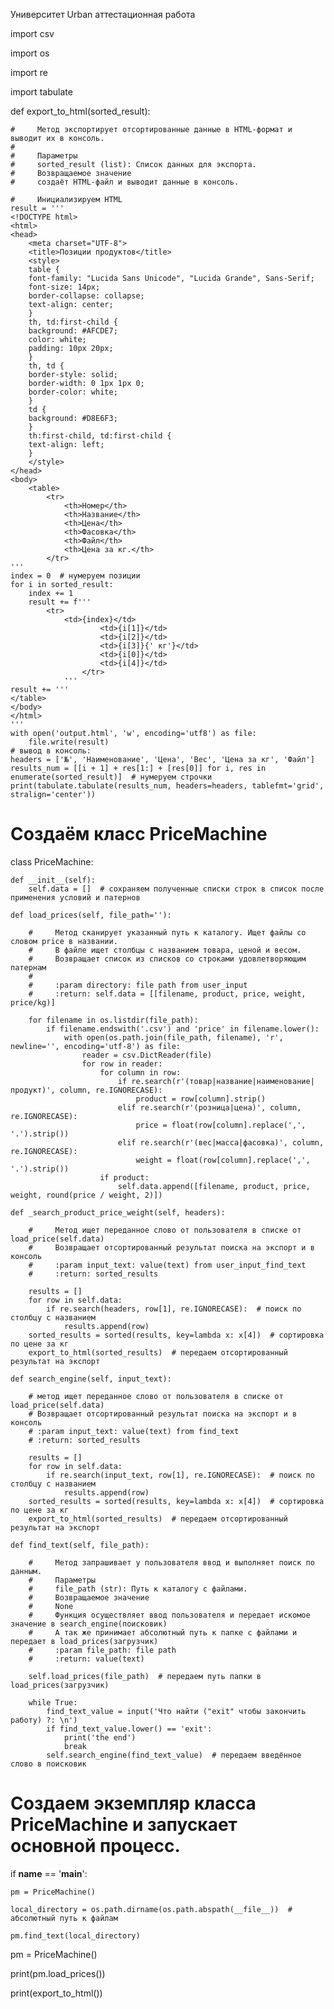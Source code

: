 Университет Urban аттестационная работа

import csv

import os

import re

import tabulate


def export_to_html(sorted_result):

    #     Метод экспортирует отсортированные данные в HTML-формат и выводит их в консоль.
    #
    #     Параметры
    #     sorted_result (list): Список данных для экспорта.
    #     Возвращаемое значение
    #     создаёт HTML-файл и выводит данные в консоль.

    #     Инициализируем HTML
    result = '''
    <!DOCTYPE html>
    <html>
    <head>
        <meta charset="UTF-8">
        <title>Позиции продуктов</title>
        <style>           
        table {
        font-family: "Lucida Sans Unicode", "Lucida Grande", Sans-Serif;
        font-size: 14px;
        border-collapse: collapse;
        text-align: center;
        }
        th, td:first-child {
        background: #AFCDE7;
        color: white;
        padding: 10px 20px;
        }
        th, td {
        border-style: solid;
        border-width: 0 1px 1px 0;
        border-color: white;
        }
        td {
        background: #D8E6F3;
        }
        th:first-child, td:first-child {
        text-align: left;
        }
        </style>           
    </head>
    <body>
        <table>
            <tr>
                <th>Номер</th>
                <th>Название</th>
                <th>Цена</th>
                <th>Фасовка</th>
                <th>Файл</th>
                <th>Цена за кг.</th>
            </tr>
    '''
    index = 0  # нумеруем позиции
    for i in sorted_result:
        index += 1
        result += f'''
            <tr>
                <td>{index}</td>
                        <td>{i[1]}</td>
                        <td>{i[2]}</td>
                        <td>{i[3]}{' кг'}</td>
                        <td>{i[0]}</td>
                        <td>{i[4]}</td>
                    </tr>
                '''
    result += '''
    </table>
    </body>
    </html>
    '''
    with open('output.html', 'w', encoding='utf8') as file:
        file.write(result)
    # вывод в консоль:
    headers = ['№', 'Наименование', 'Цена', 'Вес', 'Цена за кг', 'Файл']
    results_num = [[i + 1] + res[1:] + [res[0]] for i, res in enumerate(sorted_result)]  # нумеруем строчки
    print(tabulate.tabulate(results_num, headers=headers, tablefmt='grid', stralign='center'))
    

#     Создаём класс PriceMachine
class PriceMachine:

    def __init__(self):
        self.data = []  # сохраняем полученные списки строк в список после применения условий и патернов
    
    def load_prices(self, file_path=''):

        #     Метод сканирует указанный путь к каталогу. Ищет файлы со словом price в названии.
        #     В файле ищет столбцы с названием товара, ценой и весом.
        #     Возвращает список из списков со строками удовлетворяющим патернам
        #
        #     :param directory: file path from user_input
        #     :return: self.data = [[filename, product, price, weight, price/kg)]

        for filename in os.listdir(file_path):
            if filename.endswith('.csv') and 'price' in filename.lower():
                with open(os.path.join(file_path, filename), 'r', newline='', encoding='utf-8') as file:
                    reader = csv.DictReader(file)
                    for row in reader:
                        for column in row:
                            if re.search(r'(товар|название|наименование|продукт)', column, re.IGNORECASE):
                                product = row[column].strip()  
                            elif re.search(r'(розница|цена)', column, re.IGNORECASE):
                                price = float(row[column].replace(',', '.').strip())  
                            elif re.search(r'(вес|масса|фасовка)', column, re.IGNORECASE):
                                weight = float(row[column].replace(',', '.').strip())  
                        if product:
                            self.data.append([filename, product, price, weight, round(price / weight, 2)])
        
    def _search_product_price_weight(self, headers):

        #     Метод ищет переданное слово от пользователя в списке от load_price(self.data)
        #     Возвращает отсортированный результат поиска на экспорт и в консоль
        #     :param input_text: value(text) from user_input_find_text
        #     :return: sorted_results

        results = []
        for row in self.data:
            if re.search(headers, row[1], re.IGNORECASE):  # поиск по столбцу с названием
                results.append(row)
        sorted_results = sorted(results, key=lambda x: x[4])  # сортировка по цене за кг
        export_to_html(sorted_results)  # передаем отсортированный результат на экспорт

    def search_engine(self, input_text):

        # метод ищет переданное слово от пользователя в списке от load_price(self.data)
        # Возвращает отсортированный результат поиска на экспорт и в консоль
        # :param input_text: value(text) from find_text
        # :return: sorted_results

        results = []
        for row in self.data:
            if re.search(input_text, row[1], re.IGNORECASE):  # поиск по столбцу с названием
                results.append(row)
        sorted_results = sorted(results, key=lambda x: x[4])  # сортировка по цене за кг
        export_to_html(sorted_results)  # передаем отсортированный результат на экспорт

    def find_text(self, file_path):

        #     Метод запрашивает у пользователя ввод и выполняет поиск по данным.
        #     Параметры
        #     file_path (str): Путь к каталогу с файлами.
        #     Возвращаемое значение
        #     None
        #     Функция осуществляет ввод пользователя и передает искомое значение в search_engine(поисковик)
        #     А так же принимает абсолютный путь к папке с файлами и передает в load_prices(загрузчик)
        #     :param file_path: file path
        #     :return: value(text)

        self.load_prices(file_path)  # передаем путь папки в load_prices(загрузчик)

        while True:
            find_text_value = input('Что найти ("exit" чтобы закончить работу) ?: \n')
            if find_text_value.lower() == 'exit':
                print('the end')
                break
            self.search_engine(find_text_value)  # передаем введённое слово в поисковик


# Создаем экземпляр класса PriceMachine и запускает основной процесс.

if __name__ == '__main__':

    pm = PriceMachine()
    
    local_directory = os.path.dirname(os.path.abspath(__file__))  # абсолютный путь к файлам
    
    pm.find_text(local_directory)

    
pm = PriceMachine()

print(pm.load_prices())

print(export_to_html())  
